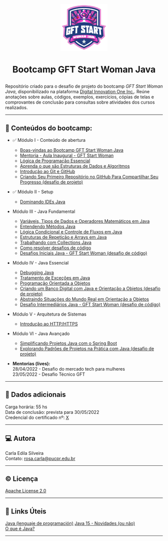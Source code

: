 <p align="center">
	<img src="https://github.com/rosacarla/GFT-start-woman-java/blob/main/001%20Bootcamp-GFT-start-woman/logo-gft-start-woman-java.png" width="150">
</p>  

# <p align="center">Bootcamp GFT Start Woman Java</p>

Repositório criado para o desafio de projeto do bootcamp _GFT Start Woman Java_, disponibilizado na plataforma [Digital Innovation One Inc.](https://web.dio.me). Reúne anotações sobre aulas, códigos, exemplos, exercícios, cópias de telas e comprovantes de conclusão para consultas sobre atividades dos cursos realizados.

---

## 📑 **Conteúdos do bootcamp:**  

* ✅ Módulo I - Conteúdo de abertura  
    - [Boas-vindas ao Bootcamp GFT Start Woman Java](https://github.com/rosacarla/GFT-start-woman-java/tree/main/001%20Bootcamp-GFT-start-woman)
    - [Mentoria - Aula Inaugural - GFT Start Woman](https://github.com/rosacarla/GFT-start-woman-java/tree/main/002%20Aula-Inaugural-GFT-start-woman-java)
    - [Lógica de Programação Essencial](https://github.com/rosacarla/GFT-start-woman-java/tree/main/003%20Logica-de-programacao-essencial)  
    - [Aprenda o que são Estruturas de Dados e Algoritmos](https://github.com/rosacarla/GFT-start-woman-java/tree/main/004%20Aprenda-estruturas-dados-algoritmos)  
    - [Introdução ao Git e GitHub](https://github.com/rosacarla/GFT-start-woman-java/tree/main/005%20Introducao-git-github)
    - [Criando Seu Primeiro Repositório no GitHub Para Compartilhar Seu Progresso (desafio de projeto)](https://github.com/rosacarla/GFT-start-woman-java/tree/main/006%20Criando-repositorio-github)  

* ✅ Módulo II - Setup  
    - [Dominando IDEs Java](https://github.com/rosacarla/GFT-start-woman-java/tree/main/007%20Dominando-IDEs-Java)    

* Módulo III - Java Fundamental 
    - [Variáveis, Tipos de Dados e Operadores Matemáticos em Java]()  
    - [Entendendo Métodos Java]()  
    - [Lógica Condicional e Controle de Fluxos em Java]()  
    - [Estruturas de Repetição e Arrays em Java]()  
    - [Trabalhando com Collections Java]()  
    - [Como resolver desafios de código]()  
    - [Desafios Iniciais Java - GFT Start Woman (desafio de código)]()  

* Módulo IV - Java Essencial
    - [Debugging Java]()  
    - [Tratamento de Exceções em Java]()  
    - [Programação Orientada a Objetos]()  
    - [Criando um Banco Digital com Java e Orientação a Objetos (desafio de projeto)]()  
    - [Abstraindo Situações do Mundo Real em Orientação a Objetos]()  
    - [Desafio Intermediários Java - GFT Start Woman (desafio de código)]()  

* Módulo V - Arquitetura de Sistemas 
    - [Introdução ao HTTP/HTTPS]()  

* Módulo VI - Java Avançado
    - [Simplificando Projetos Java com o Spring Boot]()
    - [Explorando Padrões de Projetos na Prática com Java (desafio de projeto)]()  

* **Mentorias (lives):**  
    28/04/2022 - Desafio do mercado tech para mulheres  
    23/05/2022 - Desafio Técnico GFT  

---

## 📂 Dados adicionais  

Carga horária: 55 hs  
Data de conclusão: prevista para 30/05/2022  
Credencial do certificado nº: [X]()  

---

## 💻 Autora  

Carla Edila Silveira  
Contato: rosa.carla@pucpr.edu.br  

---

## ©️ Licença  

[Apache License 2.0](https://choosealicense.com/licenses/apache-2.0/)  

---

## 🔗 Links Úteis  

[Java (lenguaje de programación)](https://es.wikipedia.org/wiki/Java_(lenguaje_de_programaci%C3%B3n))  
[Java 15 - Novidades (ou não)](https://www.guiadojava.com.br/2020/07/java-15-novidades-ou-nao.html)  
[O que é Java?](https://constantetecnologia.com.br/tutoriais/o-que-e-java/)  

---
